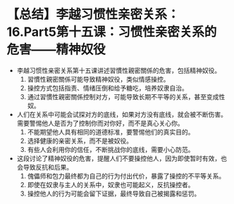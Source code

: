 # 【总结】李越习惯性亲密关系：16.Part5第十五课：习惯性亲密关系的危害——精神奴役

-   李越习惯性亲密关系第十五课讲述習慣性親密關係的危害，包括精神奴役。
    1.  習慣性親密關係可能导致精神奴役，类似情感操控。
    2.  操控方式包括指责、情绪压倒和给予糖吃，培养奴隶自治。
    3.  通过習慣性親密關係控制对方，可能导致长期不平等的关系，甚至变成性奴。
-   人们在关系中可能会试探对方的底线，如果对方没有底线，就会被不断伤害。需要警惕他人是否为了控制你而对你好，而不是真心关心你。
    1.  不能期望他人具有相同的道德标准，要警惕他们的真实目的。
    2.  选择健康的亲密关系，而不是被奴役。
    3.  有些人会利用你的信任，不断挑战你的底线，需要小心防范。
-   这段讨论了精神奴役的危害，提醒人们不要操控他人，因为即使暂时有效，也会导致反抗和后果。
    1.  傀儡师和包力最终都为自己的行为付出代价，暴露了操控的不平等关系。
    2.  即使在奴隶与主人的关系中，奴隶也可能起义，反抗操控者。
    3.  操控他人的行为可能会留下证据，最终导致自己被揭露和惩罚。